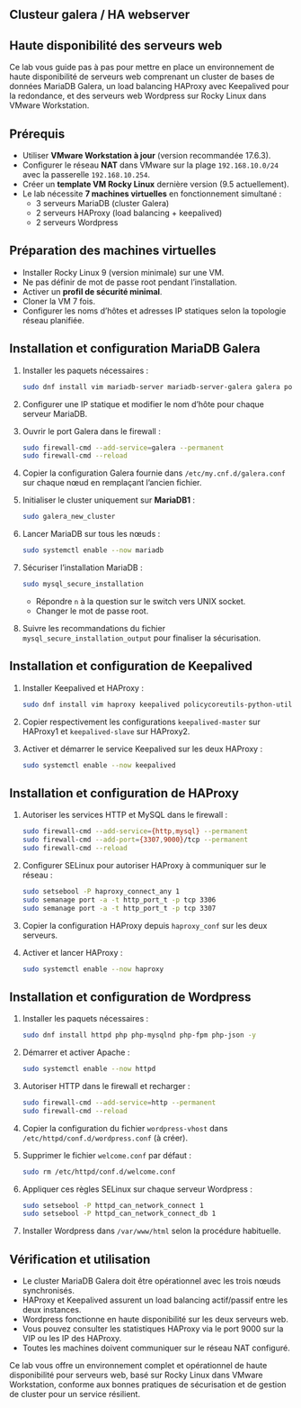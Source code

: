 ## Clusteur galera / HA webserver

## Haute disponibilité des serveurs web

Ce lab vous guide pas à pas pour mettre en place un environnement de haute disponibilité de serveurs web comprenant un cluster de bases de données MariaDB Galera, un load balancing HAProxy avec Keepalived pour la redondance, et des serveurs web Wordpress sur Rocky Linux dans VMware Workstation.

## Prérequis

- Utiliser **VMware Workstation à jour** (version recommandée 17.6.3).
- Configurer le réseau **NAT** dans VMware sur la plage `192.168.10.0/24` avec la passerelle `192.168.10.254`.
- Créer un **template VM Rocky Linux** dernière version (9.5 actuellement).
- Le lab nécessite **7 machines virtuelles** en fonctionnement simultané :
  - 3 serveurs MariaDB (cluster Galera)
  - 2 serveurs HAProxy (load balancing + keepalived)
  - 2 serveurs Wordpress

## Préparation des machines virtuelles

- Installer Rocky Linux 9 (version minimale) sur une VM.
- Ne pas définir de mot de passe root pendant l’installation.
- Activer un **profil de sécurité minimal**.
- Cloner la VM 7 fois.
- Configurer les noms d’hôtes et adresses IP statiques selon la topologie réseau planifiée.

## Installation et configuration MariaDB Galera

1. Installer les paquets nécessaires :

   ```bash
   sudo dnf install vim mariadb-server mariadb-server-galera galera policycoreutils-python-utils setools-console -y
   ```

2. Configurer une IP statique et modifier le nom d’hôte pour chaque serveur MariaDB.
3. Ouvrir le port Galera dans le firewall :

   ```bash
   sudo firewall-cmd --add-service=galera --permanent
   sudo firewall-cmd --reload
   ```

4. Copier la configuration Galera fournie dans `/etc/my.cnf.d/galera.conf` sur chaque nœud en remplaçant l’ancien fichier.
5. Initialiser le cluster uniquement sur **MariaDB1** :

   ```bash
   sudo galera_new_cluster
   ```

6. Lancer MariaDB sur tous les nœuds :

   ```bash
   sudo systemctl enable --now mariadb
   ```

7. Sécuriser l’installation MariaDB :

   ```bash
   sudo mysql_secure_installation
   ```

   - Répondre `n` à la question sur le switch vers UNIX socket.
   - Changer le mot de passe root.

8. Suivre les recommandations du fichier `mysql_secure_installation_output` pour finaliser la sécurisation.

## Installation et configuration de Keepalived

1. Installer Keepalived et HAProxy :

   ```bash
   sudo dnf install vim haproxy keepalived policycoreutils-python-utils setools-console -y
   ```

2. Copier respectivement les configurations `keepalived-master` sur HAProxy1 et `keepalived-slave` sur HAProxy2.
3. Activer et démarrer le service Keepalived sur les deux HAProxy :

   ```bash
   sudo systemctl enable --now keepalived
   ```

## Installation et configuration de HAProxy

1. Autoriser les services HTTP et MySQL dans le firewall :

   ```bash
   sudo firewall-cmd --add-service={http,mysql} --permanent
   sudo firewall-cmd --add-port={3307,9000}/tcp --permanent
   sudo firewall-cmd --reload
   ```

2. Configurer SELinux pour autoriser HAProxy à communiquer sur le réseau :

   ```bash
   sudo setsebool -P haproxy_connect_any 1
   sudo semanage port -a -t http_port_t -p tcp 3306
   sudo semanage port -a -t http_port_t -p tcp 3307
   ```

3. Copier la configuration HAProxy depuis `haproxy_conf` sur les deux serveurs.
4. Activer et lancer HAProxy :

   ```bash
   sudo systemctl enable --now haproxy
   ```

## Installation et configuration de Wordpress

1. Installer les paquets nécessaires :

   ```bash
   sudo dnf install httpd php php-mysqlnd php-fpm php-json -y
   ```

2. Démarrer et activer Apache :

   ```bash
   sudo systemctl enable --now httpd
   ```

3. Autoriser HTTP dans le firewall et recharger :

   ```bash
   sudo firewall-cmd --add-service=http --permanent
   sudo firewall-cmd --reload
   ```

4. Copier la configuration du fichier `wordpress-vhost` dans `/etc/httpd/conf.d/wordpress.conf` (à créer).
5. Supprimer le fichier `welcome.conf` par défaut :

   ```bash
   sudo rm /etc/httpd/conf.d/welcome.conf
   ```

6. Appliquer ces règles SELinux sur chaque serveur Wordpress :

   ```bash
   sudo setsebool -P httpd_can_network_connect 1
   sudo setsebool -P httpd_can_network_connect_db 1
   ```

7. Installer Wordpress dans `/var/www/html` selon la procédure habituelle.

## Vérification et utilisation

- Le cluster MariaDB Galera doit être opérationnel avec les trois nœuds synchronisés.
- HAProxy et Keepalived assurent un load balancing actif/passif entre les deux instances.
- Wordpress fonctionne en haute disponibilité sur les deux serveurs web.
- Vous pouvez consulter les statistiques HAProxy via le port 9000 sur la VIP ou les IP des HAProxy.
- Toutes les machines doivent communiquer sur le réseau NAT configuré.

Ce lab vous offre un environnement complet et opérationnel de haute disponibilité pour serveurs web, basé sur Rocky Linux dans VMware Workstation, conforme aux bonnes pratiques de sécurisation et de gestion de cluster pour un service résilient.
